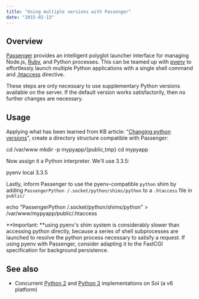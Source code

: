```yaml
---
title: "Using multiple versions with Passenger"
date: "2015-02-13"
---
```


## Overview

[Passenger](https://www.phusionpassenger.com/) provides an intelligent polyglot launcher interface for managing Node.js, [Ruby](https://kb.apiscp.com/ruby/setting-rails-passenger/ "Setting up Rails with Passenger"), and Python processes. This can be teamed up with [pyenv](https://kb.apiscp.com/python/changing-python-versions/ "Changing Python versions") to effortlessly launch multiple Python applications with a single shell command and [.htaccess](https://kb.apiscp.com/guides/htaccess-guide/ ".htaccess Guide") directive.

These steps are only necessary to use supplementary Python versions available on the server. If the default version works satisfactorily, then no further changes are necessary.

## Usage

Applying what has been learned from KB article: "[Changing python versions](https://kb.apiscp.com/python/changing-python-versions/ "Changing Python versions")", create a directory structure compatible with Passenger:

cd /var/www
mkdir -p mypyapp/{public,tmp}
cd mypyapp

Now assign it a Python interpreter. We'll use 3.3.5:

pyenv local 3.3.5

Lastly, inform Passenger to use the pyenv-compatible `python` shim by adding `PassengerPython /.socket/python/shims/python` to a `.htaccess` file in `public/`

echo "PassengerPython /.socket/python/shims/python" > /var/www/mypyapp/public/.htaccess

**Important: **using pyenv's shim system is considerably slower than accessing python directly, because a series of shell subprocesses are launched to resolve the python process necessary to satisfy a request. If using pyenv with Passenger, consider adapting it to the FastCGI specification for background persistence.

## See also

- Concurrent [Python 2](http://py2.futz.net/) and [Python 3](http://py3.futz.net/) implementations on Sol (a v6 platform)
